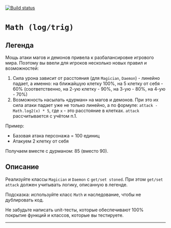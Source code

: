 [![Build status](https://ci.appveyor.com/api/projects/status/dcgvu79s29dfi5il?svg=true)](https://ci.appveyor.com/project/steklon/arraybuffer-math)

# `Math (log/trig)`

## Легенда

Мощь атаки магов и демонов привела к разбалансировке игрового мира. Поэтому вы ввели для игроков несколько новых правил и возможностей:
1. Сила урона зависит от расстояния (для `Magician`, `Daemon`) - линейно падает, а именно: на ближайшую клетку 100%, на 5 клетку от себя - 60% (соответственно, на 2-ую клетку - 90%, на 3-ую - 80%, на 4-ую - 70%)
1. Возможность насылать «дурман» на магов и демонов. При это их сила атаки падает уже не только линейно, а по формуле: `attack - Math.log2(x) * 5`, где `x` - это расстояние в клетках. `attack` рассчитывается с учётом п.1.

Пример: 
- Базовая атака персонажа = 100 единиц
- Атакуем 2 клетку от себя

Получаем вместе с дурманом: 85 (вместо 90).

## Описание

Реализуйте классы `Magician` и `Daemon` с `get/set stoned`. При этом `get/set attack` должен учитывать логику, описанную в легенде.

Подсказка: используйте класс `Math` и наследование, чтобы не дублировать код.

Не забудьте написать unit-тесты, которые обеспечивают 100% покрытие функций и классов, которые вы тестируете.

---